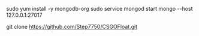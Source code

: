 
sudo yum install -y mongodb-org
sudo service mongod start
mongo --host 127.0.0.1:27017


git clone https://github.com/Step7750/CSGOFloat.git

